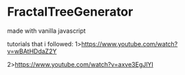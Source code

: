 # FractalTreeGenerator
made with vanilla javascript

tutorials that i followed:
1>https://www.youtube.com/watch?v=wBAtHDdaZ2Y



2>https://www.youtube.com/watch?v=axve3EgJlYI


